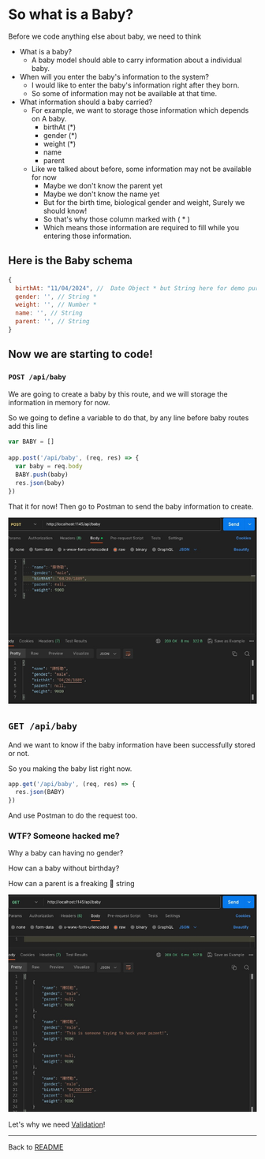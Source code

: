 # So what is a Baby?

Before we code anything else about baby, we need to think 

* What is a baby?
  * A baby model should able to carry information about a individual baby.
* When will you enter the baby's information to the system?
  * I would like to enter the baby's information right after they born.
  * So some of information may not be available at that time.
* What information should a baby carried?
  * For example, we want to storage those information which depends on A baby.
    * birthAt (*)
    * gender (*)
    * weight (*)
    * name
    * parent
  * Like we talked about before, some information may not be available for now
    * Maybe we don't know the parent yet
    * Maybe we don't know the name yet
    * But for the birth time, biological gender and weight, Surely we should know!
    * So that's why those column marked with ( * )
    * Which means those information are required to fill while you entering those information.

## Here is the Baby schema
```javascript
{
  birthAt: "11/04/2024", //  Date Object * but String here for demo purposes
  gender: '', // String *
  weight: '', // Number *
  name: '', // String
  parent: '', // String
}
```

## Now we are starting to code!

### `POST /api/baby`

We are going to create a baby by this route, and we will storage the information in memory for now.

So we going to define a variable to do that, by any line before baby routes add this line

```javascript
var BABY = []

app.post('/api/baby', (req, res) => {
  var baby = req.body 
  BABY.push(baby)
  res.json(baby)
})
```

That it for now! Then go to Postman to send the baby information to create.

![](https://github.com/zackexplosion/Baby-Hospital/blob/main/screenshots/001.jpg?raw=true)

## `GET /api/baby`

And we want to know if the baby information have been successfully stored or not.

So you making the baby list right now.

```javascript
app.get('/api/baby', (req, res) => {
  res.json(BABY)
})
```

And use Postman to do the request too.

### WTF? Someone hacked me?

Why a baby can having no gender?

How can a baby without birthday?

How can a parent is a freaking 🤪 string


![](https://github.com/zackexplosion/Baby-Hospital/blob/main/screenshots/002.jpg?raw=true)


Let's why we need [Validation](./002_simple_validation.md)!

---

Back to [README](../README.md)



